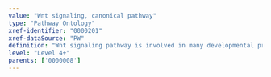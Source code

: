 ```yaml
---
value: "Wnt signaling, canonical pathway"
type: "Pathway Ontology"
xref-identifier: "0000201"
xref-dataSource: "PW"
definition: "Wnt signaling pathway is involved in many developmental processes. In the conventional or canonical Wnt pathway,  beta-catenin is a central component required for the  transcriptional control of Wnt signaling target genes."
level: "Level 4+"
parents: ['0000008']
---
```

